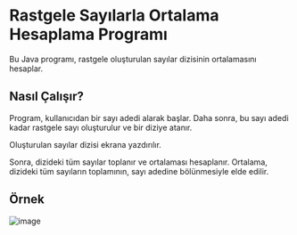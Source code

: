 # Rastgele Sayılarla Ortalama Hesaplama Programı

Bu Java programı, rastgele oluşturulan sayılar dizisinin ortalamasını hesaplar.

## Nasıl Çalışır?

Program, kullanıcıdan bir sayı adedi alarak başlar. Daha sonra, bu sayı adedi kadar rastgele sayı oluşturulur ve bir diziye atanır.

Oluşturulan sayılar dizisi ekrana yazdırılır.

Sonra, dizideki tüm sayılar toplanır ve ortalaması hesaplanır. Ortalama, dizideki tüm sayıların toplamının, sayı adedine bölünmesiyle elde edilir.

## Örnek

![image](https://github.com/esmanur-karatas/javaAlgorithmExamples/assets/83882274/9e7945e2-a148-4b71-9177-ffa9ec3587de)
